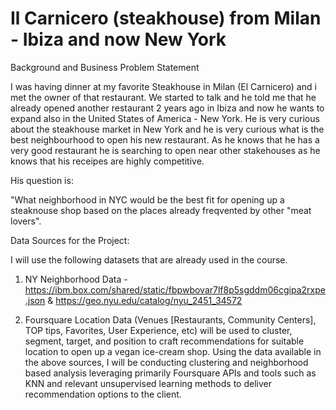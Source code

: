 # Il Carnicero (steakhouse) from Milan - Ibiza and now New York


Background and Business Problem Statement

I was having dinner at my favorite Steakhouse in Milan (El Carnicero) and i met the owner of that restaurant.
We started to talk and he told me that he already opened another restaurant 2 years ago in Ibiza and now he wants to expand also in the United States of America - New York.
He is very curious about the steakhouse market in New York and he is very curious what is the best neighbourhood to open his new restaurant. 
As he knows that he has a very good restaurant he is searching to open near other stakehouses as he knows that his receipes are highly competitive.

His question is:

"What neighborhood in NYC would be the best fit for opening up a steaknouse shop based on the places already freqvented by other "meat lovers".

Data Sources for the Project:

I will use the following datasets that are already used in the course.

1) NY Neighborhood Data - https://ibm.box.com/shared/static/fbpwbovar7lf8p5sgddm06cgipa2rxpe.json & https://geo.nyu.edu/catalog/nyu_2451_34572

3) Foursquare Location Data (Venues [Restaurants, Community Centers], TOP tips, Favorites, User Experience, etc) will be used to cluster, segment, target, and position to craft recommendations for suitable location to open up a vegan ice-cream shop. Using the data available in the above sources, I will be conducting clustering and neighborhood based analysis leveraging primarily Foursquare APIs and tools such as KNN and relevant unsupervised learning methods to deliver recommendation options to the client.

